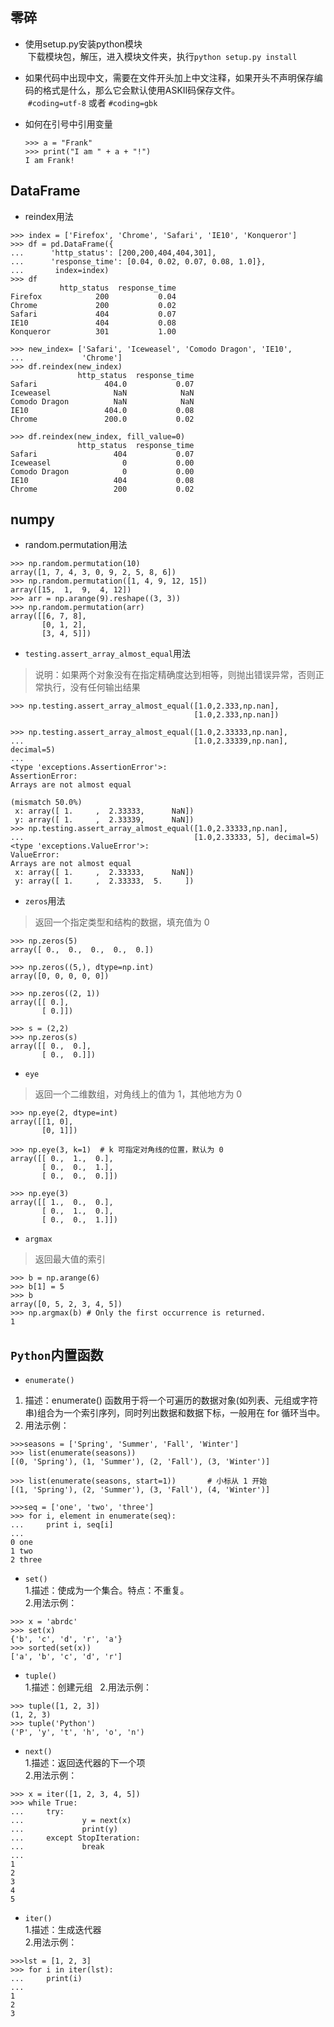 ## 零碎
* 使用setup.py安装python模块  
  下载模块包，解压，进入模块文件夹，执行`python setup.py install`
  
* 如果代码中出现中文，需要在文件开头加上中文注释，如果开头不声明保存编码的格式是什么，那么它会默认使用ASKII码保存文件。  
  `#coding=utf-8` 或者 `#coding=gbk`
  
* 如何在引号中引用变量  
  ```
  >>> a = "Frank"
  >>> print("I am " + a + "!")
  I am Frank!
  ```

## DataFrame
* reindex用法
```
>>> index = ['Firefox', 'Chrome', 'Safari', 'IE10', 'Konqueror']
>>> df = pd.DataFrame({
...      'http_status': [200,200,404,404,301],
...      'response_time': [0.04, 0.02, 0.07, 0.08, 1.0]},
...       index=index)
>>> df
           http_status  response_time
Firefox            200           0.04
Chrome             200           0.02
Safari             404           0.07
IE10               404           0.08
Konqueror          301           1.00

>>> new_index= ['Safari', 'Iceweasel', 'Comodo Dragon', 'IE10',
...             'Chrome']
>>> df.reindex(new_index)
               http_status  response_time
Safari               404.0           0.07
Iceweasel              NaN            NaN
Comodo Dragon          NaN            NaN
IE10                 404.0           0.08
Chrome               200.0           0.02

>>> df.reindex(new_index, fill_value=0)
               http_status  response_time
Safari                 404           0.07
Iceweasel                0           0.00
Comodo Dragon            0           0.00
IE10                   404           0.08
Chrome                 200           0.02
```

## numpy
* random.permutation用法
```
>>> np.random.permutation(10)
array([1, 7, 4, 3, 0, 9, 2, 5, 8, 6])
>>> np.random.permutation([1, 4, 9, 12, 15])
array([15,  1,  9,  4, 12])
>>> arr = np.arange(9).reshape((3, 3))
>>> np.random.permutation(arr)
array([[6, 7, 8],
       [0, 1, 2],
       [3, 4, 5]])
```

* `testing.assert_array_almost_equal`用法
> 说明：如果两个对象没有在指定精确度达到相等，则抛出错误异常，否则正常执行，没有任何输出结果
```
>>> np.testing.assert_array_almost_equal([1.0,2.333,np.nan],
                                         [1.0,2.333,np.nan])
                                         
>>> np.testing.assert_array_almost_equal([1.0,2.33333,np.nan],
...                                      [1.0,2.33339,np.nan], decimal=5)
...
<type 'exceptions.AssertionError'>:
AssertionError:
Arrays are not almost equal

(mismatch 50.0%)
 x: array([ 1.     ,  2.33333,      NaN])
 y: array([ 1.     ,  2.33339,      NaN])
>>> np.testing.assert_array_almost_equal([1.0,2.33333,np.nan],
...                                      [1.0,2.33333, 5], decimal=5)
<type 'exceptions.ValueError'>:
ValueError:
Arrays are not almost equal
 x: array([ 1.     ,  2.33333,      NaN])
 y: array([ 1.     ,  2.33333,  5.     ])
```

* `zeros`用法
> 返回一个指定类型和结构的数据，填充值为 0
```
>>> np.zeros(5)
array([ 0.,  0.,  0.,  0.,  0.])

>>> np.zeros((5,), dtype=np.int)
array([0, 0, 0, 0, 0])

>>> np.zeros((2, 1))
array([[ 0.],
       [ 0.]])
       
>>> s = (2,2)
>>> np.zeros(s)
array([[ 0.,  0.],
       [ 0.,  0.]])
```

* `eye`
> 返回一个二维数组，对角线上的值为 1，其他地方为 0
```
>>> np.eye(2, dtype=int)
array([[1, 0],
       [0, 1]])
       
>>> np.eye(3, k=1)  # k 可指定对角线的位置，默认为 0
array([[ 0.,  1.,  0.],
       [ 0.,  0.,  1.],
       [ 0.,  0.,  0.]])
       
>>> np.eye(3)
array([[ 1.,  0.,  0.],
       [ 0.,  1.,  0.],
       [ 0.,  0.,  1.]])
```

* `argmax`
> 返回最大值的索引
```
>>> b = np.arange(6)
>>> b[1] = 5
>>> b
array([0, 5, 2, 3, 4, 5])
>>> np.argmax(b) # Only the first occurrence is returned.
1
```

## `Python`内置函数
* `enumerate()`
1. 描述：enumerate() 函数用于将一个可遍历的数据对象(如列表、元组或字符串)组合为一个索引序列，同时列出数据和数据下标，一般用在 for 循环当中。
2. 用法示例：
```
>>>seasons = ['Spring', 'Summer', 'Fall', 'Winter']
>>> list(enumerate(seasons))
[(0, 'Spring'), (1, 'Summer'), (2, 'Fall'), (3, 'Winter')]

>>> list(enumerate(seasons, start=1))       # 小标从 1 开始
[(1, 'Spring'), (2, 'Summer'), (3, 'Fall'), (4, 'Winter')]

>>>seq = ['one', 'two', 'three']
>>> for i, element in enumerate(seq):
...     print i, seq[i]
... 
0 one
1 two
2 three
```

* `set()`  
1.描述：使成为一个集合。特点：不重复。  
2.用法示例：  
```
>>> x = 'abrdc'
>>> set(x)
{'b', 'c', 'd', 'r', 'a'}
>>> sorted(set(x))
['a', 'b', 'c', 'd', 'r']
```


* `tuple()`  
1.描述：创建元组     
2.用法示例：  
```
>>> tuple([1, 2, 3])
(1, 2, 3)
>>> tuple('Python')
('P', 'y', 't', 'h', 'o', 'n')
```

* `next()`  
1.描述：返回迭代器的下一个项  
2.用法示例：  
```
>>> x = iter([1, 2, 3, 4, 5])
>>> while True:
...     try:
...             y = next(x)
...             print(y)
...     except StopIteration:
...             break
...
1
2
3
4
5
```

* `iter()`  
1.描述：生成迭代器  
2.用法示例：  
```
>>>lst = [1, 2, 3]
>>> for i in iter(lst):
...     print(i)
... 
1
2
3
```

